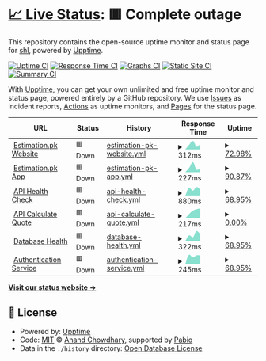# [📈 Live Status](https://status.estimation.pk): <!--live status--> **🟥 Complete outage**

This repository contains the open-source uptime monitor and status page for [shl](https://status.estimation.pk), powered by [Upptime](https://github.com/upptime/upptime).

[![Uptime CI](https://github.com/nsahal/status-estimation-pk/workflows/Uptime%20CI/badge.svg)](https://github.com/nsahal/status-estimation-pk/actions?query=workflow%3A%22Uptime+CI%22)
[![Response Time CI](https://github.com/nsahal/status-estimation-pk/workflows/Response%20Time%20CI/badge.svg)](https://github.com/nsahal/status-estimation-pk/actions?query=workflow%3A%22Response+Time+CI%22)
[![Graphs CI](https://github.com/nsahal/status-estimation-pk/workflows/Graphs%20CI/badge.svg)](https://github.com/nsahal/status-estimation-pk/actions?query=workflow%3A%22Graphs+CI%22)
[![Static Site CI](https://github.com/nsahal/status-estimation-pk/workflows/Static%20Site%20CI/badge.svg)](https://github.com/nsahal/status-estimation-pk/actions?query=workflow%3A%22Static+Site+CI%22)
[![Summary CI](https://github.com/nsahal/status-estimation-pk/workflows/Summary%20CI/badge.svg)](https://github.com/nsahal/status-estimation-pk/actions?query=workflow%3A%22Summary+CI%22)

With [Upptime](https://upptime.js.org), you can get your own unlimited and free uptime monitor and status page, powered entirely by a GitHub repository. We use [Issues](https://github.com/nsahal/status-estimation-pk/issues) as incident reports, [Actions](https://github.com/nsahal/status-estimation-pk/actions) as uptime monitors, and [Pages](https://status.estimation.pk) for the status page.

<!--start: status pages-->
<!-- This summary is generated by Upptime (https://github.com/upptime/upptime) -->
<!-- Do not edit this manually, your changes will be overwritten -->
<!-- prettier-ignore -->
| URL | Status | History | Response Time | Uptime |
| --- | ------ | ------- | ------------- | ------ |
| <img alt="" src="https://estimation.pk/favicon.ico" height="13"> [Estimation.pk Website](https://estimation.pk) | 🟥 Down | [estimation-pk-website.yml](https://github.com/nsahal/status-estimation-pk/commits/HEAD/history/estimation-pk-website.yml) | <details><summary><img alt="Response time graph" src="./graphs/estimation-pk-website/response-time-week.png" height="20"> 312ms</summary><br><a href="https://status.estimation.pk/history/estimation-pk-website"><img alt="Response time 312" src="https://img.shields.io/endpoint?url=https%3A%2F%2Fraw.githubusercontent.com%2Fnsahal%2Fstatus-estimation-pk%2FHEAD%2Fapi%2Festimation-pk-website%2Fresponse-time.json"></a><br><a href="https://status.estimation.pk/history/estimation-pk-website"><img alt="24-hour response time 311" src="https://img.shields.io/endpoint?url=https%3A%2F%2Fraw.githubusercontent.com%2Fnsahal%2Fstatus-estimation-pk%2FHEAD%2Fapi%2Festimation-pk-website%2Fresponse-time-day.json"></a><br><a href="https://status.estimation.pk/history/estimation-pk-website"><img alt="7-day response time 312" src="https://img.shields.io/endpoint?url=https%3A%2F%2Fraw.githubusercontent.com%2Fnsahal%2Fstatus-estimation-pk%2FHEAD%2Fapi%2Festimation-pk-website%2Fresponse-time-week.json"></a><br><a href="https://status.estimation.pk/history/estimation-pk-website"><img alt="30-day response time 312" src="https://img.shields.io/endpoint?url=https%3A%2F%2Fraw.githubusercontent.com%2Fnsahal%2Fstatus-estimation-pk%2FHEAD%2Fapi%2Festimation-pk-website%2Fresponse-time-month.json"></a><br><a href="https://status.estimation.pk/history/estimation-pk-website"><img alt="1-year response time 312" src="https://img.shields.io/endpoint?url=https%3A%2F%2Fraw.githubusercontent.com%2Fnsahal%2Fstatus-estimation-pk%2FHEAD%2Fapi%2Festimation-pk-website%2Fresponse-time-year.json"></a></details> | <details><summary><a href="https://status.estimation.pk/history/estimation-pk-website">72.98%</a></summary><a href="https://status.estimation.pk/history/estimation-pk-website"><img alt="All-time uptime 72.98%" src="https://img.shields.io/endpoint?url=https%3A%2F%2Fraw.githubusercontent.com%2Fnsahal%2Fstatus-estimation-pk%2FHEAD%2Fapi%2Festimation-pk-website%2Fuptime.json"></a><br><a href="https://status.estimation.pk/history/estimation-pk-website"><img alt="24-hour uptime 100.00%" src="https://img.shields.io/endpoint?url=https%3A%2F%2Fraw.githubusercontent.com%2Fnsahal%2Fstatus-estimation-pk%2FHEAD%2Fapi%2Festimation-pk-website%2Fuptime-day.json"></a><br><a href="https://status.estimation.pk/history/estimation-pk-website"><img alt="7-day uptime 72.98%" src="https://img.shields.io/endpoint?url=https%3A%2F%2Fraw.githubusercontent.com%2Fnsahal%2Fstatus-estimation-pk%2FHEAD%2Fapi%2Festimation-pk-website%2Fuptime-week.json"></a><br><a href="https://status.estimation.pk/history/estimation-pk-website"><img alt="30-day uptime 72.98%" src="https://img.shields.io/endpoint?url=https%3A%2F%2Fraw.githubusercontent.com%2Fnsahal%2Fstatus-estimation-pk%2FHEAD%2Fapi%2Festimation-pk-website%2Fuptime-month.json"></a><br><a href="https://status.estimation.pk/history/estimation-pk-website"><img alt="1-year uptime 72.98%" src="https://img.shields.io/endpoint?url=https%3A%2F%2Fraw.githubusercontent.com%2Fnsahal%2Fstatus-estimation-pk%2FHEAD%2Fapi%2Festimation-pk-website%2Fuptime-year.json"></a></details>
| <img alt="" src="https://estimation.pk/favicon.ico" height="13"> [Estimation.pk App](https://app.estimation.pk) | 🟥 Down | [estimation-pk-app.yml](https://github.com/nsahal/status-estimation-pk/commits/HEAD/history/estimation-pk-app.yml) | <details><summary><img alt="Response time graph" src="./graphs/estimation-pk-app/response-time-week.png" height="20"> 227ms</summary><br><a href="https://status.estimation.pk/history/estimation-pk-app"><img alt="Response time 227" src="https://img.shields.io/endpoint?url=https%3A%2F%2Fraw.githubusercontent.com%2Fnsahal%2Fstatus-estimation-pk%2FHEAD%2Fapi%2Festimation-pk-app%2Fresponse-time.json"></a><br><a href="https://status.estimation.pk/history/estimation-pk-app"><img alt="24-hour response time 160" src="https://img.shields.io/endpoint?url=https%3A%2F%2Fraw.githubusercontent.com%2Fnsahal%2Fstatus-estimation-pk%2FHEAD%2Fapi%2Festimation-pk-app%2Fresponse-time-day.json"></a><br><a href="https://status.estimation.pk/history/estimation-pk-app"><img alt="7-day response time 227" src="https://img.shields.io/endpoint?url=https%3A%2F%2Fraw.githubusercontent.com%2Fnsahal%2Fstatus-estimation-pk%2FHEAD%2Fapi%2Festimation-pk-app%2Fresponse-time-week.json"></a><br><a href="https://status.estimation.pk/history/estimation-pk-app"><img alt="30-day response time 227" src="https://img.shields.io/endpoint?url=https%3A%2F%2Fraw.githubusercontent.com%2Fnsahal%2Fstatus-estimation-pk%2FHEAD%2Fapi%2Festimation-pk-app%2Fresponse-time-month.json"></a><br><a href="https://status.estimation.pk/history/estimation-pk-app"><img alt="1-year response time 227" src="https://img.shields.io/endpoint?url=https%3A%2F%2Fraw.githubusercontent.com%2Fnsahal%2Fstatus-estimation-pk%2FHEAD%2Fapi%2Festimation-pk-app%2Fresponse-time-year.json"></a></details> | <details><summary><a href="https://status.estimation.pk/history/estimation-pk-app">90.87%</a></summary><a href="https://status.estimation.pk/history/estimation-pk-app"><img alt="All-time uptime 90.87%" src="https://img.shields.io/endpoint?url=https%3A%2F%2Fraw.githubusercontent.com%2Fnsahal%2Fstatus-estimation-pk%2FHEAD%2Fapi%2Festimation-pk-app%2Fuptime.json"></a><br><a href="https://status.estimation.pk/history/estimation-pk-app"><img alt="24-hour uptime 100.00%" src="https://img.shields.io/endpoint?url=https%3A%2F%2Fraw.githubusercontent.com%2Fnsahal%2Fstatus-estimation-pk%2FHEAD%2Fapi%2Festimation-pk-app%2Fuptime-day.json"></a><br><a href="https://status.estimation.pk/history/estimation-pk-app"><img alt="7-day uptime 90.87%" src="https://img.shields.io/endpoint?url=https%3A%2F%2Fraw.githubusercontent.com%2Fnsahal%2Fstatus-estimation-pk%2FHEAD%2Fapi%2Festimation-pk-app%2Fuptime-week.json"></a><br><a href="https://status.estimation.pk/history/estimation-pk-app"><img alt="30-day uptime 90.87%" src="https://img.shields.io/endpoint?url=https%3A%2F%2Fraw.githubusercontent.com%2Fnsahal%2Fstatus-estimation-pk%2FHEAD%2Fapi%2Festimation-pk-app%2Fuptime-month.json"></a><br><a href="https://status.estimation.pk/history/estimation-pk-app"><img alt="1-year uptime 90.87%" src="https://img.shields.io/endpoint?url=https%3A%2F%2Fraw.githubusercontent.com%2Fnsahal%2Fstatus-estimation-pk%2FHEAD%2Fapi%2Festimation-pk-app%2Fuptime-year.json"></a></details>
| <img alt="" src="https://icons.duckduckgo.com/ip3/api.estimation.pk.ico" height="13"> [API Health Check](https://api.estimation.pk/health) | 🟥 Down | [api-health-check.yml](https://github.com/nsahal/status-estimation-pk/commits/HEAD/history/api-health-check.yml) | <details><summary><img alt="Response time graph" src="./graphs/api-health-check/response-time-week.png" height="20"> 880ms</summary><br><a href="https://status.estimation.pk/history/api-health-check"><img alt="Response time 880" src="https://img.shields.io/endpoint?url=https%3A%2F%2Fraw.githubusercontent.com%2Fnsahal%2Fstatus-estimation-pk%2FHEAD%2Fapi%2Fapi-health-check%2Fresponse-time.json"></a><br><a href="https://status.estimation.pk/history/api-health-check"><img alt="24-hour response time 929" src="https://img.shields.io/endpoint?url=https%3A%2F%2Fraw.githubusercontent.com%2Fnsahal%2Fstatus-estimation-pk%2FHEAD%2Fapi%2Fapi-health-check%2Fresponse-time-day.json"></a><br><a href="https://status.estimation.pk/history/api-health-check"><img alt="7-day response time 880" src="https://img.shields.io/endpoint?url=https%3A%2F%2Fraw.githubusercontent.com%2Fnsahal%2Fstatus-estimation-pk%2FHEAD%2Fapi%2Fapi-health-check%2Fresponse-time-week.json"></a><br><a href="https://status.estimation.pk/history/api-health-check"><img alt="30-day response time 880" src="https://img.shields.io/endpoint?url=https%3A%2F%2Fraw.githubusercontent.com%2Fnsahal%2Fstatus-estimation-pk%2FHEAD%2Fapi%2Fapi-health-check%2Fresponse-time-month.json"></a><br><a href="https://status.estimation.pk/history/api-health-check"><img alt="1-year response time 880" src="https://img.shields.io/endpoint?url=https%3A%2F%2Fraw.githubusercontent.com%2Fnsahal%2Fstatus-estimation-pk%2FHEAD%2Fapi%2Fapi-health-check%2Fresponse-time-year.json"></a></details> | <details><summary><a href="https://status.estimation.pk/history/api-health-check">68.95%</a></summary><a href="https://status.estimation.pk/history/api-health-check"><img alt="All-time uptime 68.95%" src="https://img.shields.io/endpoint?url=https%3A%2F%2Fraw.githubusercontent.com%2Fnsahal%2Fstatus-estimation-pk%2FHEAD%2Fapi%2Fapi-health-check%2Fuptime.json"></a><br><a href="https://status.estimation.pk/history/api-health-check"><img alt="24-hour uptime 97.44%" src="https://img.shields.io/endpoint?url=https%3A%2F%2Fraw.githubusercontent.com%2Fnsahal%2Fstatus-estimation-pk%2FHEAD%2Fapi%2Fapi-health-check%2Fuptime-day.json"></a><br><a href="https://status.estimation.pk/history/api-health-check"><img alt="7-day uptime 68.95%" src="https://img.shields.io/endpoint?url=https%3A%2F%2Fraw.githubusercontent.com%2Fnsahal%2Fstatus-estimation-pk%2FHEAD%2Fapi%2Fapi-health-check%2Fuptime-week.json"></a><br><a href="https://status.estimation.pk/history/api-health-check"><img alt="30-day uptime 68.95%" src="https://img.shields.io/endpoint?url=https%3A%2F%2Fraw.githubusercontent.com%2Fnsahal%2Fstatus-estimation-pk%2FHEAD%2Fapi%2Fapi-health-check%2Fuptime-month.json"></a><br><a href="https://status.estimation.pk/history/api-health-check"><img alt="1-year uptime 68.95%" src="https://img.shields.io/endpoint?url=https%3A%2F%2Fraw.githubusercontent.com%2Fnsahal%2Fstatus-estimation-pk%2FHEAD%2Fapi%2Fapi-health-check%2Fuptime-year.json"></a></details>
| <img alt="" src="https://icons.duckduckgo.com/ip3/api.estimation.pk.ico" height="13"> [API Calculate Quote](https://api.estimation.pk/api/v1/calculate-quote) | 🟥 Down | [api-calculate-quote.yml](https://github.com/nsahal/status-estimation-pk/commits/HEAD/history/api-calculate-quote.yml) | <details><summary><img alt="Response time graph" src="./graphs/api-calculate-quote/response-time-week.png" height="20"> 217ms</summary><br><a href="https://status.estimation.pk/history/api-calculate-quote"><img alt="Response time 217" src="https://img.shields.io/endpoint?url=https%3A%2F%2Fraw.githubusercontent.com%2Fnsahal%2Fstatus-estimation-pk%2FHEAD%2Fapi%2Fapi-calculate-quote%2Fresponse-time.json"></a><br><a href="https://status.estimation.pk/history/api-calculate-quote"><img alt="24-hour response time 249" src="https://img.shields.io/endpoint?url=https%3A%2F%2Fraw.githubusercontent.com%2Fnsahal%2Fstatus-estimation-pk%2FHEAD%2Fapi%2Fapi-calculate-quote%2Fresponse-time-day.json"></a><br><a href="https://status.estimation.pk/history/api-calculate-quote"><img alt="7-day response time 217" src="https://img.shields.io/endpoint?url=https%3A%2F%2Fraw.githubusercontent.com%2Fnsahal%2Fstatus-estimation-pk%2FHEAD%2Fapi%2Fapi-calculate-quote%2Fresponse-time-week.json"></a><br><a href="https://status.estimation.pk/history/api-calculate-quote"><img alt="30-day response time 217" src="https://img.shields.io/endpoint?url=https%3A%2F%2Fraw.githubusercontent.com%2Fnsahal%2Fstatus-estimation-pk%2FHEAD%2Fapi%2Fapi-calculate-quote%2Fresponse-time-month.json"></a><br><a href="https://status.estimation.pk/history/api-calculate-quote"><img alt="1-year response time 217" src="https://img.shields.io/endpoint?url=https%3A%2F%2Fraw.githubusercontent.com%2Fnsahal%2Fstatus-estimation-pk%2FHEAD%2Fapi%2Fapi-calculate-quote%2Fresponse-time-year.json"></a></details> | <details><summary><a href="https://status.estimation.pk/history/api-calculate-quote">0.00%</a></summary><a href="https://status.estimation.pk/history/api-calculate-quote"><img alt="All-time uptime 0.00%" src="https://img.shields.io/endpoint?url=https%3A%2F%2Fraw.githubusercontent.com%2Fnsahal%2Fstatus-estimation-pk%2FHEAD%2Fapi%2Fapi-calculate-quote%2Fuptime.json"></a><br><a href="https://status.estimation.pk/history/api-calculate-quote"><img alt="24-hour uptime 0.00%" src="https://img.shields.io/endpoint?url=https%3A%2F%2Fraw.githubusercontent.com%2Fnsahal%2Fstatus-estimation-pk%2FHEAD%2Fapi%2Fapi-calculate-quote%2Fuptime-day.json"></a><br><a href="https://status.estimation.pk/history/api-calculate-quote"><img alt="7-day uptime 0.00%" src="https://img.shields.io/endpoint?url=https%3A%2F%2Fraw.githubusercontent.com%2Fnsahal%2Fstatus-estimation-pk%2FHEAD%2Fapi%2Fapi-calculate-quote%2Fuptime-week.json"></a><br><a href="https://status.estimation.pk/history/api-calculate-quote"><img alt="30-day uptime 0.00%" src="https://img.shields.io/endpoint?url=https%3A%2F%2Fraw.githubusercontent.com%2Fnsahal%2Fstatus-estimation-pk%2FHEAD%2Fapi%2Fapi-calculate-quote%2Fuptime-month.json"></a><br><a href="https://status.estimation.pk/history/api-calculate-quote"><img alt="1-year uptime 0.00%" src="https://img.shields.io/endpoint?url=https%3A%2F%2Fraw.githubusercontent.com%2Fnsahal%2Fstatus-estimation-pk%2FHEAD%2Fapi%2Fapi-calculate-quote%2Fuptime-year.json"></a></details>
| <img alt="" src="https://icons.duckduckgo.com/ip3/api.estimation.pk.ico" height="13"> [Database Health](https://api.estimation.pk/health/database) | 🟥 Down | [database-health.yml](https://github.com/nsahal/status-estimation-pk/commits/HEAD/history/database-health.yml) | <details><summary><img alt="Response time graph" src="./graphs/database-health/response-time-week.png" height="20"> 322ms</summary><br><a href="https://status.estimation.pk/history/database-health"><img alt="Response time 322" src="https://img.shields.io/endpoint?url=https%3A%2F%2Fraw.githubusercontent.com%2Fnsahal%2Fstatus-estimation-pk%2FHEAD%2Fapi%2Fdatabase-health%2Fresponse-time.json"></a><br><a href="https://status.estimation.pk/history/database-health"><img alt="24-hour response time 324" src="https://img.shields.io/endpoint?url=https%3A%2F%2Fraw.githubusercontent.com%2Fnsahal%2Fstatus-estimation-pk%2FHEAD%2Fapi%2Fdatabase-health%2Fresponse-time-day.json"></a><br><a href="https://status.estimation.pk/history/database-health"><img alt="7-day response time 322" src="https://img.shields.io/endpoint?url=https%3A%2F%2Fraw.githubusercontent.com%2Fnsahal%2Fstatus-estimation-pk%2FHEAD%2Fapi%2Fdatabase-health%2Fresponse-time-week.json"></a><br><a href="https://status.estimation.pk/history/database-health"><img alt="30-day response time 322" src="https://img.shields.io/endpoint?url=https%3A%2F%2Fraw.githubusercontent.com%2Fnsahal%2Fstatus-estimation-pk%2FHEAD%2Fapi%2Fdatabase-health%2Fresponse-time-month.json"></a><br><a href="https://status.estimation.pk/history/database-health"><img alt="1-year response time 322" src="https://img.shields.io/endpoint?url=https%3A%2F%2Fraw.githubusercontent.com%2Fnsahal%2Fstatus-estimation-pk%2FHEAD%2Fapi%2Fdatabase-health%2Fresponse-time-year.json"></a></details> | <details><summary><a href="https://status.estimation.pk/history/database-health">68.95%</a></summary><a href="https://status.estimation.pk/history/database-health"><img alt="All-time uptime 68.95%" src="https://img.shields.io/endpoint?url=https%3A%2F%2Fraw.githubusercontent.com%2Fnsahal%2Fstatus-estimation-pk%2FHEAD%2Fapi%2Fdatabase-health%2Fuptime.json"></a><br><a href="https://status.estimation.pk/history/database-health"><img alt="24-hour uptime 97.44%" src="https://img.shields.io/endpoint?url=https%3A%2F%2Fraw.githubusercontent.com%2Fnsahal%2Fstatus-estimation-pk%2FHEAD%2Fapi%2Fdatabase-health%2Fuptime-day.json"></a><br><a href="https://status.estimation.pk/history/database-health"><img alt="7-day uptime 68.95%" src="https://img.shields.io/endpoint?url=https%3A%2F%2Fraw.githubusercontent.com%2Fnsahal%2Fstatus-estimation-pk%2FHEAD%2Fapi%2Fdatabase-health%2Fuptime-week.json"></a><br><a href="https://status.estimation.pk/history/database-health"><img alt="30-day uptime 68.95%" src="https://img.shields.io/endpoint?url=https%3A%2F%2Fraw.githubusercontent.com%2Fnsahal%2Fstatus-estimation-pk%2FHEAD%2Fapi%2Fdatabase-health%2Fuptime-month.json"></a><br><a href="https://status.estimation.pk/history/database-health"><img alt="1-year uptime 68.95%" src="https://img.shields.io/endpoint?url=https%3A%2F%2Fraw.githubusercontent.com%2Fnsahal%2Fstatus-estimation-pk%2FHEAD%2Fapi%2Fdatabase-health%2Fuptime-year.json"></a></details>
| <img alt="" src="https://icons.duckduckgo.com/ip3/api.estimation.pk.ico" height="13"> [Authentication Service](https://api.estimation.pk/health/auth) | 🟥 Down | [authentication-service.yml](https://github.com/nsahal/status-estimation-pk/commits/HEAD/history/authentication-service.yml) | <details><summary><img alt="Response time graph" src="./graphs/authentication-service/response-time-week.png" height="20"> 245ms</summary><br><a href="https://status.estimation.pk/history/authentication-service"><img alt="Response time 245" src="https://img.shields.io/endpoint?url=https%3A%2F%2Fraw.githubusercontent.com%2Fnsahal%2Fstatus-estimation-pk%2FHEAD%2Fapi%2Fauthentication-service%2Fresponse-time.json"></a><br><a href="https://status.estimation.pk/history/authentication-service"><img alt="24-hour response time 253" src="https://img.shields.io/endpoint?url=https%3A%2F%2Fraw.githubusercontent.com%2Fnsahal%2Fstatus-estimation-pk%2FHEAD%2Fapi%2Fauthentication-service%2Fresponse-time-day.json"></a><br><a href="https://status.estimation.pk/history/authentication-service"><img alt="7-day response time 245" src="https://img.shields.io/endpoint?url=https%3A%2F%2Fraw.githubusercontent.com%2Fnsahal%2Fstatus-estimation-pk%2FHEAD%2Fapi%2Fauthentication-service%2Fresponse-time-week.json"></a><br><a href="https://status.estimation.pk/history/authentication-service"><img alt="30-day response time 245" src="https://img.shields.io/endpoint?url=https%3A%2F%2Fraw.githubusercontent.com%2Fnsahal%2Fstatus-estimation-pk%2FHEAD%2Fapi%2Fauthentication-service%2Fresponse-time-month.json"></a><br><a href="https://status.estimation.pk/history/authentication-service"><img alt="1-year response time 245" src="https://img.shields.io/endpoint?url=https%3A%2F%2Fraw.githubusercontent.com%2Fnsahal%2Fstatus-estimation-pk%2FHEAD%2Fapi%2Fauthentication-service%2Fresponse-time-year.json"></a></details> | <details><summary><a href="https://status.estimation.pk/history/authentication-service">68.95%</a></summary><a href="https://status.estimation.pk/history/authentication-service"><img alt="All-time uptime 68.95%" src="https://img.shields.io/endpoint?url=https%3A%2F%2Fraw.githubusercontent.com%2Fnsahal%2Fstatus-estimation-pk%2FHEAD%2Fapi%2Fauthentication-service%2Fuptime.json"></a><br><a href="https://status.estimation.pk/history/authentication-service"><img alt="24-hour uptime 97.44%" src="https://img.shields.io/endpoint?url=https%3A%2F%2Fraw.githubusercontent.com%2Fnsahal%2Fstatus-estimation-pk%2FHEAD%2Fapi%2Fauthentication-service%2Fuptime-day.json"></a><br><a href="https://status.estimation.pk/history/authentication-service"><img alt="7-day uptime 68.95%" src="https://img.shields.io/endpoint?url=https%3A%2F%2Fraw.githubusercontent.com%2Fnsahal%2Fstatus-estimation-pk%2FHEAD%2Fapi%2Fauthentication-service%2Fuptime-week.json"></a><br><a href="https://status.estimation.pk/history/authentication-service"><img alt="30-day uptime 68.95%" src="https://img.shields.io/endpoint?url=https%3A%2F%2Fraw.githubusercontent.com%2Fnsahal%2Fstatus-estimation-pk%2FHEAD%2Fapi%2Fauthentication-service%2Fuptime-month.json"></a><br><a href="https://status.estimation.pk/history/authentication-service"><img alt="1-year uptime 68.95%" src="https://img.shields.io/endpoint?url=https%3A%2F%2Fraw.githubusercontent.com%2Fnsahal%2Fstatus-estimation-pk%2FHEAD%2Fapi%2Fauthentication-service%2Fuptime-year.json"></a></details>

<!--end: status pages-->

[**Visit our status website →**](https://status.estimation.pk)

## 📄 License

- Powered by: [Upptime](https://github.com/upptime/upptime)
- Code: [MIT](./LICENSE) © [Anand Chowdhary](https://anandchowdhary.com), supported by [Pabio](https://pabio.com)
- Data in the `./history` directory: [Open Database License](https://opendatacommons.org/licenses/odbl/1-0/)
